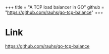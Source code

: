 +++
title = "A TCP load balancer in GO"
github = "https://github.com/rauhs/go-tcp-balance"
+++

# Link

https://github.com/rauhs/go-tcp-balance

